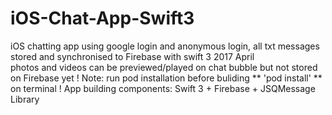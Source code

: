 # iOS-Chat-App-Swift3
iOS chatting app using google login and anonymous login, all txt messages stored and synchronised to Firebase with swift 3 2017 April  
photos and videos can be previewed/played on chat bubble but not stored on Firebase yet !
Note: run pod installation before buliding ** 'pod install' ** on terminal !
App building components: Swift 3 + Firebase + JSQMessage Library 
